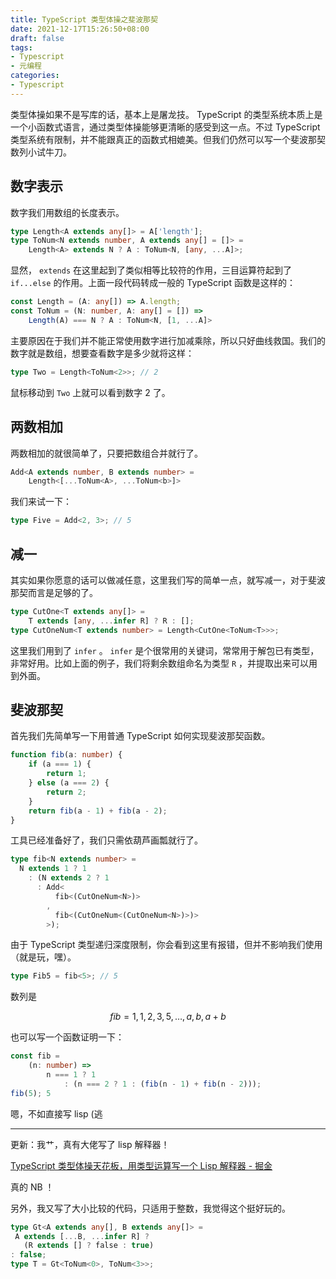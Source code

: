 ```yaml
---
title: TypeScript 类型体操之斐波那契
date: 2021-12-17T15:26:50+08:00
draft: false
tags:
- Typescript
- 元编程
categories:
- Typescript
---
```


类型体操如果不是写库的话，基本上是屠龙技。 TypeScript 的类型系统本质上是一个小函数式语言，通过类型体操能够更清晰的感受到这一点。不过 TypeScript 类型系统有限制，并不能跟真正的函数式相媲美。但我们仍然可以写一个斐波那契数列小试牛刀。

## 数字表示

数字我们用数组的长度表示。

```typescript
type Length<A extends any[]> = A['length'];
type ToNum<N extends number, A extends any[] = []> =
    Length<A> extends N ? A : ToNum<N, [any, ...A]>;
```

显然， `extends` 在这里起到了类似相等比较符的作用，三目运算符起到了 `if...else` 的作用。上面一段代码转成一般的 TypeScript 函数是这样的：

```typescript
const Length = (A: any[]) => A.length;
const ToNum = (N: number, A: any[] = []) =>
    Length(A) === N ? A : ToNum<N, [1, ...A]>
```

主要原因在于我们并不能正常使用数字进行加减乘除，所以只好曲线救国。我们的数字就是数组，想要查看数字是多少就将这样：

```typescript
type Two = Length<ToNum<2>>; // 2
```

鼠标移动到 `Two` 上就可以看到数字 2 了。

## 两数相加

两数相加的就很简单了，只要把数组合并就行了。

```typescript
Add<A extends number, B extends number> = 
    Length<[...ToNum<A>, ...ToNum<b>]>
```

我们来试一下：

```typescript
type Five = Add<2, 3>; // 5
```

## 减一

其实如果你愿意的话可以做减任意，这里我们写的简单一点，就写减一，对于斐波那契而言是足够的了。

```typescript
type CutOne<T extends any[]> = 
    T extends [any, ...infer R] ? R : [];
type CutOneNum<T extends number> = Length<CutOne<ToNum<T>>>;
```

这里我们用到了 `infer` 。 `infer` 是个很常用的关键词，常常用于解包已有类型，非常好用。比如上面的例子，我们将剩余数组命名为类型 `R` ，并提取出来可以用到外面。

## 斐波那契

首先我们先简单写一下用普通 TypeScript 如何实现斐波那契函数。

```typescript
function fib(a: number) {
    if (a === 1) {
        return 1;
    } else (a === 2) {
        return 2;
    }
    return fib(a - 1) + fib(a - 2);
}
```

工具已经准备好了，我们只需依葫芦画瓢就行了。

```typescript
type fib<N extends number> = 
  N extends 1 ? 1
    : (N extends 2 ? 1 
      : Add<
          fib<(CutOneNum<N>)>
        ,
          fib<(CutOneNum<(CutOneNum<N>)>)>
        >);
```

由于 TypeScript 类型递归深度限制，你会看到这里有报错，但并不影响我们使用（就是玩，嘿）。

```typescript
type Fib5 = fib<5>; // 5
```

数列是

$$
fib=1,1,2,3,5,\ldots,a,b,a+b
$$

也可以写一个函数证明一下：

```typescript
const fib = 
    (n: number) => 
        n === 1 ? 1 
            : (n === 2 ? 1 : (fib(n - 1) + fib(n - 2)));
fib(5); 5
```

嗯，不如直接写 lisp (逃

---

更新：我艹，真有大佬写了 lisp 解释器！

[TypeScript 类型体操天花板，用类型运算写一个 Lisp 解释器 - 掘金](https://juejin.cn/post/7024673107906396190)

真的 NB ！

另外，我又写了大小比较的代码，只适用于整数，我觉得这个挺好玩的。

```typescript
type Gt<A extends any[], B extends any[]> =
 A extends [...B, ...infer R] ?
   (R extends [] ? false : true)
: false;
type T = Gt<ToNum<0>, ToNum<3>>;
```
